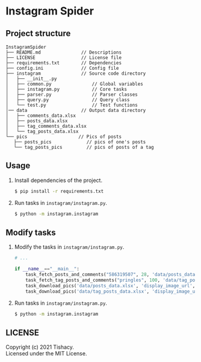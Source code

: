 # Instagram Spider

## Project structure
```
InstagramSpider
├── README.md               // Descriptions
├── LICENSE                 // License file
├── requirements.txt        // Dependencies 
├── config.ini              // Config file
├── instagram               // Source code directory
│   ├── __init__.py
│   ├── common.py               // Global variables
│   ├── instagram.py            // Core tasks 
│   ├── parser.py               // Parser classes
│   ├── query.py                // Query class
│   └── test.py                 // Test functions
│── data                    // Output data directory
│   ├── comments_data.xlsx
│   ├── posts_data.xlsx
│   ├── tag_comments_data.xlsx
│   └── tag_posts_data.xlsx
└── pics                   // Pics of posts
   ├── posts_pics             // pics of one's posts 
   └── tag_posts_pics         // pics of posts of a tag
```

## Usage

1. Install dependencies of the project.  
   ```bash
   $ pip install -r requirements.txt
   ```

2. Run tasks in `instagram/instagram.py`.
    ```bash
   $ python -m instagram.instagram
    ```

## Modify tasks

1. Modify the tasks in `instagram/instagram.py`.

    ```python
    # ...
   
    if __name__=="__main__":
        task_fetch_posts_and_comments("586319507", 28, 'data/posts_data.xlsx', 'data/comments_data.xlsx')
        task_fetch_tag_posts_and_comments("pringles", 100, 'data/tag_posts_data.xlsx', 'data/tag_comments_data.xlsx')
        task_download_pics('data/posts_data.xlsx', 'display_image_url', ['short_code'], out_dir='pics/posts_pics', overwrite=False)
        task_download_pics('data/tag_posts_data.xlsx', 'display_image_url', ['short_code'], out_dir='pics/tag_posts_pics', overwrite=False)
    ```
   
2. Run tasks in `instagram/instagram.py`.
    ```bash
   $ python -m instagram.instagram
    ```

## LICENSE
Copyright (c) 2021 Tishacy.  
Licensed under the MIT License.
